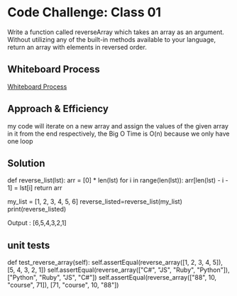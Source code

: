 # Code Challenge: Class 01
Write a function called reverseArray which takes an array as an argument. Without utilizing any of the built-in methods available to your language, return an array with elements in reversed order.

## Whiteboard Process
[Whiteboard Process](./pics/code%20challenge%201.jpg)

## Approach & Efficiency
my code will iterate on a new array and assign the values of the given array in it from the end respectively, the Big O Time is O(n) because we only have one loop 

## Solution
def reverse_list(lst):
    arr = [0] * len(lst)
    for i in range(len(lst)):
        arr[len(lst) - i - 1] = lst[i]
    return arr 
  
my_list = [1, 2, 3, 4, 5, 6]
reverse_listed=reverse_list(my_list)
print(reverse_listed)

Output : [6,5,4,3,2,1]

## unit tests 
 def test_reverse_array(self):
        self.assertEqual(reverse_array([1, 2, 3, 4, 5]), [5, 4, 3, 2, 1])
        self.assertEqual(reverse_array(["C#", "JS", "Ruby", "Python"]), ["Python", "Ruby", "JS", "C#"])
        self.assertEqual(reverse_array(["88", 10, "course", 71]), [71, "course", 10, "88"])